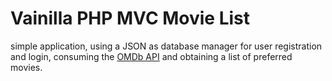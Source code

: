 # Vainilla PHP MVC Movie List

simple application, using a JSON as database manager for user registration and login, consuming the [OMDb API](https://www.omdbapi.com/) and obtaining a list of preferred movies.
